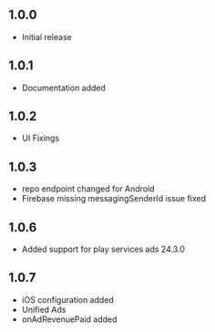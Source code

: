## 1.0.0
- Initial release

## 1.0.1
- Documentation added

## 1.0.2
- UI Fixings

## 1.0.3
- repo endpoint changed for Android
- Firebase missing messagingSenderId issue fixed

## 1.0.6
- Added support for play services ads 24.3.0

## 1.0.7
- iOS configuration added
- Unified Ads
- onAdRevenuePaid added